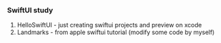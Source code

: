 ### SwiftUI study

1. HelloSwiftUI - just creating swiftui projects and preview on xcode
2. Landmarks - from apple swiftui tutorial (modify some code by myself)
